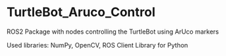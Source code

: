 # TurtleBot_Aruco_Control
ROS2 Package with nodes controlling the TurtleBot using ArUco markers

Used libraries: NumPy, OpenCV, ROS Client Library for Python
